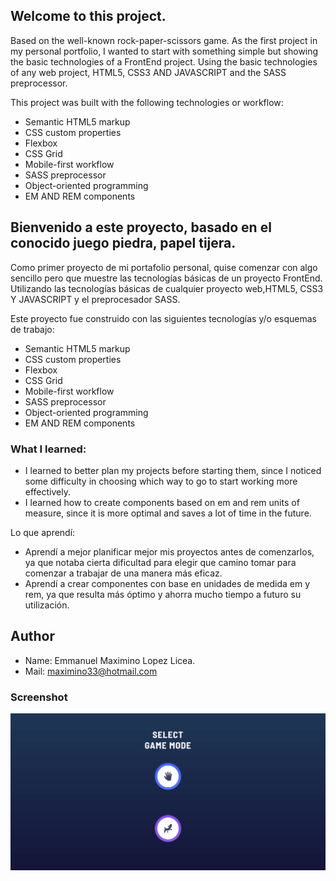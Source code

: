 ## Welcome to this project.
Based on the well-known rock-paper-scissors game.
As the first project in my personal portfolio, I wanted to start with something simple but showing the basic technologies of a FrontEnd project.
Using the basic technologies of any web project, HTML5, CSS3 AND JAVASCRIPT and the SASS preprocessor.

This project was built with the following technologies or workflow:
- Semantic HTML5 markup
- CSS custom properties
- Flexbox
- CSS Grid
- Mobile-first workflow
- SASS preprocessor
- Object-oriented programming
- EM AND REM components



## Bienvenido a este proyecto, basado en el conocido juego piedra, papel tijera.
Como primer proyecto de mi portafolio personal, quise comenzar con algo sencillo pero que muestre las tecnologías básicas de un proyecto FrontEnd.
Utilizando las tecnologías básicas de cualquier proyecto web,HTML5, CSS3 Y JAVASCRIPT y el preprocesador SASS.

Este proyecto fue construido con las siguientes tecnologías y/o esquemas de trabajo:
- Semantic HTML5 markup
- CSS custom properties
- Flexbox
- CSS Grid
- Mobile-first workflow
- SASS preprocessor
- Object-oriented programming
- EM AND REM components
### What I learned:
- I learned to better plan my projects before starting them, since I noticed some difficulty in choosing which way to go to start working more effectively.
- I learned how to create components based on em and rem units of measure, since it is more optimal and saves a lot of time in the future.

Lo que aprendí:
- Aprendí a mejor planificar mejor mis proyectos antes de comenzarlos, ya que notaba cierta dificultad para elegir que camino tomar para comenzar a trabajar de una manera más eficaz.
- Aprendí a crear componentes con base en unidades de medida em y rem, ya que resulta más óptimo y ahorra mucho tiempo a futuro su utilización.


## Author
- Name: Emmanuel Maximino Lopez Licea.
- Mail: maximino33@hotmail.com


### Screenshot
![](https://github.com/EmmanuelLopez1/rock-paper-scissors-spock/blob/master/finalScreenshots/img1.png)


